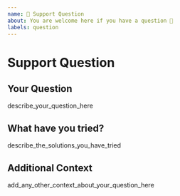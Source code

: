 ```yaml
---
name: 💬 Support Question
about: You are welcome here if you have a question 🤗
labels: question
---
```


# Support Question

## Your Question

describe_your_question_here

## What have you tried?

describe_the_solutions_you_have_tried

## Additional Context

add_any_other_context_about_your_question_here

